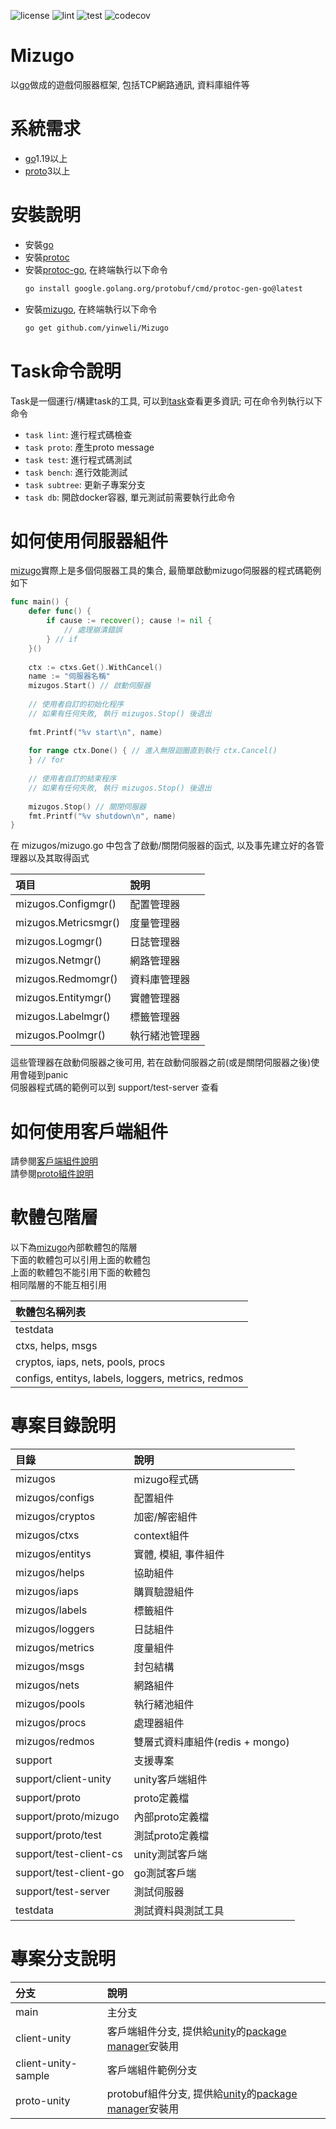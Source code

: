 ![license](https://img.shields.io/github/license/yinweli/Mizugo)
![lint](https://github.com/yinweli/Mizugo/actions/workflows/lint.yml/badge.svg)
![test](https://github.com/yinweli/Mizugo/actions/workflows/test.yml/badge.svg)
![codecov](https://codecov.io/gh/yinweli/Mizugo/branch/main/graph/badge.svg?token=1DGCDV1S69)

# Mizugo
以[go]做成的遊戲伺服器框架, 包括TCP網路通訊, 資料庫組件等  

# 系統需求
* [go]1.19以上
* [proto]3以上

# 安裝說明
* 安裝[go]
* 安裝[protoc]
* 安裝[protoc-go], 在終端執行以下命令
  ```sh
  go install google.golang.org/protobuf/cmd/protoc-gen-go@latest
  ```
* 安裝[mizugo], 在終端執行以下命令
  ```sh
  go get github.com/yinweli/Mizugo
  ```

# Task命令說明
Task是一個運行/構建task的工具, 可以到[task]查看更多資訊; 可在命令列執行以下命令  
* `task lint`: 進行程式碼檢查
* `task proto`: 產生proto message
* `task test`: 進行程式碼測試
* `task bench`: 進行效能測試
* `task subtree`: 更新子專案分支
* `task db`: 開啟docker容器, 單元測試前需要執行此命令

# 如何使用伺服器組件
[mizugo]實際上是多個伺服器工具的集合, 最簡單啟動mizugo伺服器的程式碼範例如下  
```go
func main() {
    defer func() {
        if cause := recover(); cause != nil {
            // 處理崩潰錯誤
        } // if
    }()
    
    ctx := ctxs.Get().WithCancel()
    name := "伺服器名稱"
    mizugos.Start() // 啟動伺服器
    
    // 使用者自訂的初始化程序
    // 如果有任何失敗, 執行 mizugos.Stop() 後退出
    
    fmt.Printf("%v start\n", name)
    
    for range ctx.Done() { // 進入無限迴圈直到執行 ctx.Cancel()
    } // for
    
    // 使用者自訂的結束程序
    // 如果有任何失敗, 執行 mizugos.Stop() 後退出
    
    mizugos.Stop() // 關閉伺服器
    fmt.Printf("%v shutdown\n", name)
}
```
在 mizugos/mizugo.go 中包含了啟動/關閉伺服器的函式, 以及事先建立好的各管理器以及其取得函式  

| 項目                 | 說明           |
|:---------------------|:---------------|
| mizugos.Configmgr()  | 配置管理器     |
| mizugos.Metricsmgr() | 度量管理器     |
| mizugos.Logmgr()     | 日誌管理器     |
| mizugos.Netmgr()     | 網路管理器     |
| mizugos.Redmomgr()   | 資料庫管理器   |
| mizugos.Entitymgr()  | 實體管理器     |
| mizugos.Labelmgr()   | 標籤管理器     |
| mizugos.Poolmgr()    | 執行緒池管理器 |

這些管理器在啟動伺服器之後可用, 若在啟動伺服器之前(或是關閉伺服器之後)使用會碰到panic  
伺服器程式碼的範例可以到 support/test-server 查看  

# 如何使用客戶端組件
請參閱[客戶端組件說明][client-unity]  
請參閱[proto組件說明][proto-unity]  

# 軟體包階層
以下為[mizugo]內部軟體包的階層  
下面的軟體包可以引用上面的軟體包  
上面的軟體包不能引用下面的軟體包  
相同階層的不能互相引用

| 軟體包名稱列表                                     |
|:---------------------------------------------------|
| testdata                                           |
| ctxs, helps, msgs                                  |
| cryptos, iaps, nets, pools, procs                  |
| configs, entitys, labels, loggers, metrics, redmos |


# 專案目錄說明

| 目錄                   | 說明                            |
|:-----------------------|:--------------------------------|
| mizugos                | mizugo程式碼                    |
| mizugos/configs        | 配置組件                        |
| mizugos/cryptos        | 加密/解密組件                   |
| mizugos/ctxs           | context組件                     |
| mizugos/entitys        | 實體, 模組, 事件組件            |
| mizugos/helps          | 協助組件                        |
| mizugos/iaps           | 購買驗證組件                    |
| mizugos/labels         | 標籤組件                        |
| mizugos/loggers        | 日誌組件                        |
| mizugos/metrics        | 度量組件                        |
| mizugos/msgs           | 封包結構                        |
| mizugos/nets           | 網路組件                        |
| mizugos/pools          | 執行緒池組件                    |
| mizugos/procs          | 處理器組件                      |
| mizugos/redmos         | 雙層式資料庫組件(redis + mongo) |
| support                | 支援專案                        |
| support/client-unity   | unity客戶端組件                 |
| support/proto          | proto定義檔                     |
| support/proto/mizugo   | 內部proto定義檔                 |
| support/proto/test     | 測試proto定義檔                 |
| support/test-client-cs | unity測試客戶端                 |
| support/test-client-go | go測試客戶端                    |
| support/test-server    | 測試伺服器                      |
| testdata               | 測試資料與測試工具              |

# 專案分支說明

| 分支                | 說明                                                     |
|:--------------------|:---------------------------------------------------------|
| main                | 主分支                                                   |
| client-unity        | 客戶端組件分支, 提供給[unity]的[package manager]安裝用   |
| client-unity-sample | 客戶端組件範例分支                                       |
| proto-unity         | protobuf組件分支, 提供給[unity]的[package manager]安裝用 |

[go]: https://go.dev/dl/
[package manager]: https://docs.unity3d.com/Manual/Packages.html
[proto]: https://github.com/protocolbuffers/protobuf
[protoc-go]: https://github.com/protocolbuffers/protobuf-go
[protoc]: https://github.com/protocolbuffers/protobuf
[task]: https://taskfile.dev/
[unity]: https://unity.com/

[mizugo]: https://github.com/yinweli/mizugo
[client-unity]: support/client-unity/Packages/com.fouridstudio.mizugo-client-unity/README.md
[proto-unity]: support/client-unity/Packages/com.fouridstudio.mizugo-proto-unity/README.md